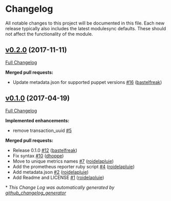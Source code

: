 # Changelog

All notable changes to this project will be documented in this file.
Each new release typically also includes the latest modulesync defaults.
These should not affect the functionality of the module.

## [v0.2.0](https://github.com/voxpupuli/puppet-prometheus_reporter/tree/v0.2.0) (2017-11-11)

[Full Changelog](https://github.com/voxpupuli/puppet-prometheus_reporter/compare/v0.1.0...v0.2.0)

**Merged pull requests:**

- Update metadata.json for supported puppet versions [\#16](https://github.com/voxpupuli/puppet-prometheus_reporter/pull/16) ([bastelfreak](https://github.com/bastelfreak))

## [v0.1.0](https://github.com/voxpupuli/puppet-prometheus_reporter/tree/v0.1.0) (2017-04-19)

[Full Changelog](https://github.com/voxpupuli/puppet-prometheus_reporter/compare/5b2be9adcf5f2fc4f467d7b5605db8e95563dc26...v0.1.0)

**Implemented enhancements:**

- remove transaction\_uuid [\#5](https://github.com/voxpupuli/puppet-prometheus_reporter/issues/5)

**Merged pull requests:**

- Release 0.1.0 [\#12](https://github.com/voxpupuli/puppet-prometheus_reporter/pull/12) ([bastelfreak](https://github.com/bastelfreak))
- Fix syntax [\#10](https://github.com/voxpupuli/puppet-prometheus_reporter/pull/10) ([dhoppe](https://github.com/dhoppe))
- Move to unique metrics names [\#7](https://github.com/voxpupuli/puppet-prometheus_reporter/pull/7) ([roidelapluie](https://github.com/roidelapluie))
- Add the prometheus reporter ruby script [\#4](https://github.com/voxpupuli/puppet-prometheus_reporter/pull/4) ([roidelapluie](https://github.com/roidelapluie))
- Add metadata.json [\#2](https://github.com/voxpupuli/puppet-prometheus_reporter/pull/2) ([roidelapluie](https://github.com/roidelapluie))
- Add Readme and LICENSE [\#1](https://github.com/voxpupuli/puppet-prometheus_reporter/pull/1) ([roidelapluie](https://github.com/roidelapluie))



\* *This Change Log was automatically generated by [github_changelog_generator](https://github.com/skywinder/Github-Changelog-Generator)*